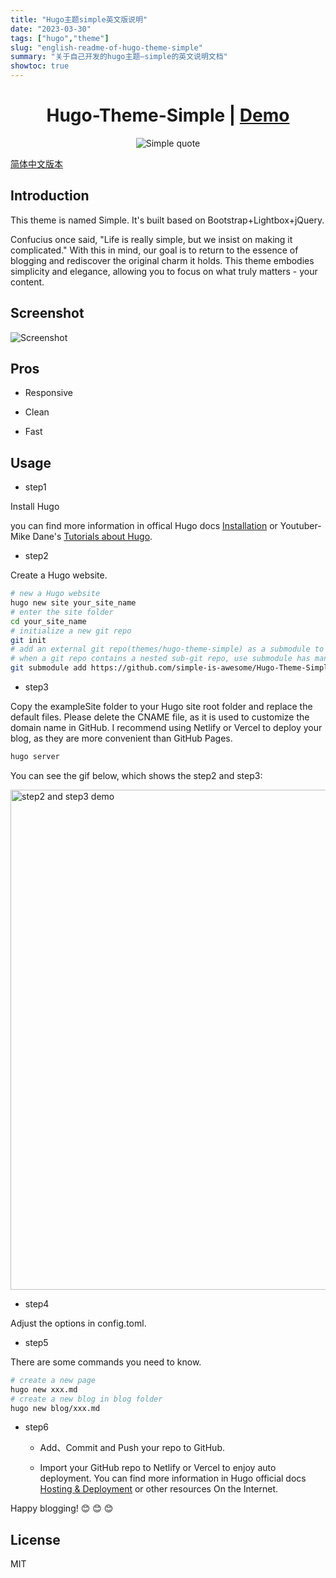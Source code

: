 ```yaml
---
title: "Hugo主题simple英文版说明"
date: "2023-03-30"
tags: ["hugo","theme"]
slug: "english-readme-of-hugo-theme-simple"
summary: "关于自己开发的hugo主题—simple的英文说明文档"
showtoc: true
---
```



<h1 align=center>Hugo-Theme-Simple | <a href="https://hugo.njxzc.top" target="_blank">Demo</a></h1>

<p align="center">
<img src="https://vip2.loli.io/2023/03/15/9LJ1QX8kKZrRtwA.webp" alt="Simple quote">
</p>

[简体中文版本](https://github.com/simple-is-awesome/Hugo-Theme-Simple/blob/main/README.zh-CN.md)

## Introduction 

This theme is named Simple. It's built based on Bootstrap+Lightbox+jQuery. 

Confucius once said, "Life is really simple, but we insist on making it complicated." With this in mind, our goal is to return to the essence of blogging and rediscover the original charm it holds. This theme embodies simplicity and elegance, allowing you to focus on what truly matters - your content.

## Screenshot

![Screenshot](https://vip2.loli.io/2023/03/16/bRuOzHDndLXm8kT.webp)

## Pros

- Responsive

- Clean

- Fast

## Usage

  - step1

Install Hugo

you can find more information in offical Hugo docs [Installation](https://gohugo.io/installation/) or Youtuber-Mike Dane's [Tutorials about Hugo](https://www.youtube.com/playlist?list=PLLAZ4kZ9dFpOnyRlyS-liKL5ReHDcj4G3).

  - step2 

Create a Hugo website.

```bash
# new a Hugo website
hugo new site your_site_name
# enter the site folder
cd your_site_name
# initialize a new git repo
git init
# add an external git repo(themes/hugo-theme-simple) as a submodule to this git repo
# when a git repo contains a nested sub-git repo, use submodule has many advantages
git submodule add https://github.com/simple-is-awesome/Hugo-Theme-Simple.git themes/hugo-theme-simple
```

  - step3

Copy the exampleSite folder to your Hugo site root folder and replace the default files. Please delete the CNAME file, as it is used to customize the domain name in GitHub. I recommend using Netlify or Vercel to deploy your blog, as they are more convenient than GitHub Pages.

```bash
hugo server
```

You can see the gif below, which shows the step2 and step3:

<img src="https://github.com/simple-is-awesome/Hugo-Theme-Simple/blob/main/static/images/hugo_step2_step3.gif?raw=true" width="800px" alt="step2 and step3 demo">

  - step4

Adjust the options in config.toml.

  - step5 

There are some commands you need to know.

```bash
# create a new page
hugo new xxx.md
# create a new blog in blog folder
hugo new blog/xxx.md
```

  - step6

    - Add、Commit and Push your repo to GitHub. 

    - Import your GitHub repo to Netlify or Vercel to enjoy auto deployment. You can find more information in Hugo official docs [Hosting & Deployment](https://gohugo.io/hosting-and-deployment/) or other resources On the Internet.

Happy blogging! :blush: :blush: :blush:

## License

MIT
